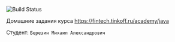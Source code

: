 ![Build Status](https://github.com/TheMLord/java-course-2023/actions/workflows/build.yml/badge.svg)

Домашние задания курса https://fintech.tinkoff.ru/academy/java

Студент: `Березин Михаил Александрович`
